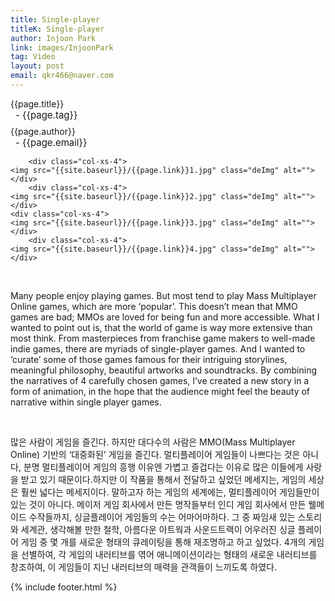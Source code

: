 ```yaml
---
title: Single-player
titleK: Single-player
author: Injoon Park
link: images/InjoonPark
tag: Video
layout: post
email: qkr466@naver.com
---	
```


<div class="container">

<div class="deDep">
{{page.title}}<br>
<p style="font-size:15px; margin:0px; padding:0px 0px 0px 8px; margin:0px 0px 8px 0px;">- {{page.tag}}</p>
{{page.author}}<br>
<p style="font-size:15px; margin:0px; padding:0px 0px 0px 8px;">- {{page.email}}</p>
</div>


<div class="row" class="imgcolor">
	
		<div class="col-xs-4">
	<img src="{{site.baseurl}}/{{page.link}}1.jpg" class="deImg" alt=""></div>
		<div class="col-xs-4">
	<img src="{{site.baseurl}}/{{page.link}}2.jpg" class="deImg" alt=""></div>
	<div class="col-xs-4">
	<img src="{{site.baseurl}}/{{page.link}}3.jpg" class="deImg" alt=""></div>
		<div class="col-xs-4">
	<img src="{{site.baseurl}}/{{page.link}}4.jpg" class="deImg" alt=""></div>
	
</div>
<br>

<div class="det lato">



Many people enjoy playing games. But most tend to play Mass Multiplayer Online games, which are more ‘popular’. This doesn’t mean that MMO games are bad; MMOs are loved for being fun and more accessible. What I wanted to point out is, that the world of game is way more extensive than most think. From masterpieces from franchise game makers to well-made indie games, there are myriads of single-player games. And I wanted to ‘curate’ some of those games famous for their intriguing storylines, meaningful philosophy, beautiful artworks and soundtracks. By combining the narratives of 4 carefully chosen games, I’ve created a new story in a form of animation, in the hope that the audience might feel the beauty of narrative within single player games.



</div>

<br>

<div class="noto">

많은 사람이 게임을 즐긴다. 하지만 대다수의 사람은 MMO(Mass Multiplayer Online) 기반의 ‘대중화된’ 게임을 즐긴다. 멀티플레이어 게임들이 나쁘다는 것은 아니다, 분명 멀티플레이어 게임의 흥행 이유엔 가볍고 즐겁다는 이유로 많은 이들에게 사랑을 받고 있기 때문이다.하지만 이 작품을 통해서 전달하고 싶었던 메세지는, 게임의 세상은 훨씬 넓다는 메세지이다. 말하고자 하는 게임의 세계에는, 멀티플레이어 게임들만이 있는 것이 아니다. 메이저 게임 회사에서 만든 명작들부터 인디 게임 회사에서 만든 웰메이드 수작들까지, 싱글플레이어 게임들의 수는 어마어마하다. 그 중 짜임새 있는 스토리와 세계관, 생각해볼 만한 철학, 아름다운 아트웍과 사운드트랙이 어우러진 싱글 플레이어 게임 중 몇 개를 새로운 형태의 큐레이팅을 통해 재조명하고 하고 싶었다. 4개의 게임을 선별하여, 각 게임의 내러티브를 엮어 애니메이션이라는 형태의 새로운 내러티브를 창조하여, 이 게임들이 지닌 내러티브의 매력을 관객들이 느끼도록 하였다.


</div>
{% include footer.html %} 